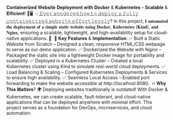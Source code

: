𝐂𝐨𝐧𝐭𝐚𝐢𝐧𝐞𝐫𝐢𝐳𝐞𝐝 𝐖𝐞𝐛𝐬𝐢𝐭𝐞 𝐃𝐞𝐩𝐥𝐨𝐲𝐦𝐞𝐧𝐭 𝐰𝐢𝐭𝐡 𝐃𝐨𝐜𝐤𝐞𝐫 & 𝐊𝐮𝐛𝐞𝐫𝐧𝐞𝐭𝐞𝐬 – 𝐒𝐜𝐚𝐥𝐚𝐛𝐥𝐞 & 𝐄𝐟𝐟𝐢𝐜𝐢𝐞𝐧𝐭! 🚀🖥️⁣⁣
⁣⁣
💡 ̲𝙴̲̲𝚟̲̲𝚎̲̲𝚛̲ ̲𝚠̲̲𝚘̲̲𝚗̲̲𝚍̲̲𝚎̲̲𝚛̲̲𝚎̲̲𝚍̲ ̲𝚑̲̲𝚘̲̲𝚠̲ ̲𝚝̲̲𝚘̲ ̲𝚍̲̲𝚎̲̲𝚙̲̲𝚕̲̲𝚘̲̲𝚢̲ ̲𝚊̲ ̲𝚏̲̲𝚞̲̲𝚕̲̲𝚕̲̲𝚢̲ ̲𝚌̲̲𝚘̲̲𝚗̲̲𝚝̲̲𝚊̲̲𝚒̲̲𝚗̲̲𝚎̲̲𝚛̲̲𝚒̲̲𝚣̲̲𝚎̲̲𝚍̲ ̲𝚠̲̲𝚎̲̲𝚋̲̲𝚜̲̲𝚒̲̲𝚝̲̲𝚎̲ ̲𝚎̲̲𝚏̲̲𝚏̲̲𝚘̲̲𝚛̲̲𝚝̲̲𝚕̲̲𝚎̲̲𝚜̲̲𝚜̲̲𝚕̲̲𝚢̲? In this project, 𝐈 𝐚𝐮𝐭𝐨𝐦𝐚𝐭𝐞𝐝 𝐭𝐡𝐞 𝐝𝐞𝐩𝐥𝐨𝐲𝐦𝐞𝐧𝐭 𝐨𝐟 𝐚 𝐬𝐢𝐦𝐩𝐥𝐞 𝐬𝐭𝐚𝐭𝐢𝐜 𝐰𝐞𝐛𝐬𝐢𝐭𝐞 𝐮𝐬𝐢𝐧𝐠 𝐃𝐨𝐜𝐤𝐞𝐫, 𝐊𝐮𝐛𝐞𝐫𝐧𝐞𝐭𝐞𝐬 (𝐊𝐢𝐧𝐝), 𝐚𝐧𝐝 𝐍𝐠𝐢𝐧𝐱, ensuring a scalable, lightweight, and high-availability setup for cloud-native applications. 🚀⁣⁣
⁣⁣
🔹 𝐊𝐞𝐲 𝐅𝐞𝐚𝐭𝐮𝐫𝐞𝐬 & 𝐈𝐦𝐩𝐥𝐞𝐦𝐞𝐧𝐭𝐚𝐭𝐢𝐨𝐧:⁣⁣
✅ Built a Static Website from Scratch – Designed a clean, responsive HTML/CSS webpage to serve as our demo application.⁣⁣
✅ Dockerized the Website with Nginx – Packaged the static site into a lightweight Docker image for portability and scalability.⁣⁣
✅ Deployed in a Kubernetes Cluster – Created a local Kubernetes cluster using Kind to simulate real-world cloud deployments.⁣⁣
✅ Load Balancing & Scaling – Configured Kubernetes Deployments & Services to ensure high availability.⁣⁣
✅ Seamless Local Access – Enabled port forwarding to make the website accessible at http://localhost:8080.⁣⁣
⁣⁣
🔥 𝐖𝐡𝐲 𝐓𝐡𝐢𝐬 𝐌𝐚𝐭𝐭𝐞𝐫𝐬?⁣⁣
🌍 Deploying websites traditionally is outdated! With Docker & Kubernetes, we can create scalable, fault-tolerant, and cloud-native applications that can be deployed anywhere with minimal effort. This project serves as a foundation for DevOps, microservices, and cloud automation.⁣⁣
⁣⁣
